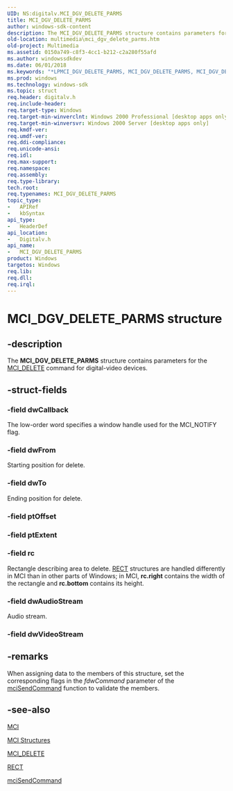 ```yaml
---
UID: NS:digitalv.MCI_DGV_DELETE_PARMS
title: MCI_DGV_DELETE_PARMS
author: windows-sdk-content
description: The MCI_DGV_DELETE_PARMS structure contains parameters for the MCI_DELETE command for digital-video devices.
old-location: multimedia\mci_dgv_delete_parms.htm
old-project: Multimedia
ms.assetid: 0150a749-c8f3-4cc1-b212-c2a280f55afd
ms.author: windowssdkdev
ms.date: 06/01/2018
ms.keywords: "*LPMCI_DGV_DELETE_PARMS, MCI_DGV_DELETE_PARMS, MCI_DGV_DELETE_PARMS structure [Windows Multimedia], _win32_MCI_DGV_DELETE_PARMS_str, digitalv/MCI_DGV_DELETE_PARMS, multimedia.mci_dgv_delete_parms"
ms.prod: windows
ms.technology: windows-sdk
ms.topic: struct
req.header: digitalv.h
req.include-header: 
req.target-type: Windows
req.target-min-winverclnt: Windows 2000 Professional [desktop apps only]
req.target-min-winversvr: Windows 2000 Server [desktop apps only]
req.kmdf-ver: 
req.umdf-ver: 
req.ddi-compliance: 
req.unicode-ansi: 
req.idl: 
req.max-support: 
req.namespace: 
req.assembly: 
req.type-library: 
tech.root: 
req.typenames: MCI_DGV_DELETE_PARMS
topic_type:
-	APIRef
-	kbSyntax
api_type:
-	HeaderDef
api_location:
-	Digitalv.h
api_name:
-	MCI_DGV_DELETE_PARMS
product: Windows
targetos: Windows
req.lib: 
req.dll: 
req.irql: 
---
```


# MCI_DGV_DELETE_PARMS structure


## -description



The <b>MCI_DGV_DELETE_PARMS</b> structure contains parameters for the <a href="https://msdn.microsoft.com/cf7fae86-e81e-4006-9755-fd01f81aeb62">MCI_DELETE</a> command for digital-video devices.




## -struct-fields




### -field dwCallback

The low-order word specifies a window handle used for the MCI_NOTIFY flag.


### -field dwFrom

Starting position for delete.


### -field dwTo

Ending position for delete.


### -field ptOffset

 


### -field ptExtent

 


### -field rc

Rectangle describing area to delete. <a href="http://go.microsoft.com/fwlink/p/?linkid=16998">RECT</a> structures are handled differently in MCI than in other parts of Windows; in MCI, <b>rc.right</b> contains the width of the rectangle and <b>rc.bottom</b> contains its height.


### -field dwAudioStream

Audio stream.


### -field dwVideoStream

 




## -remarks



When assigning data to the members of this structure, set the corresponding flags in the <i>fdwCommand</i> parameter of the <a href="https://msdn.microsoft.com/e25820e9-2caf-423e-8588-f842e670e0c3">mciSendCommand</a> function to validate the members.




## -see-also




<a href="https://msdn.microsoft.com/b414dffb-3701-4dfd-aa8c-cd8e8918027d">MCI</a>



<a href="https://msdn.microsoft.com/e86740e5-633e-465d-94ef-8065a8c05b31">MCI Structures</a>



<a href="https://msdn.microsoft.com/cf7fae86-e81e-4006-9755-fd01f81aeb62">MCI_DELETE</a>



<a href="http://go.microsoft.com/fwlink/p/?linkid=16998">RECT</a>



<a href="https://msdn.microsoft.com/e25820e9-2caf-423e-8588-f842e670e0c3">mciSendCommand</a>
 

 

